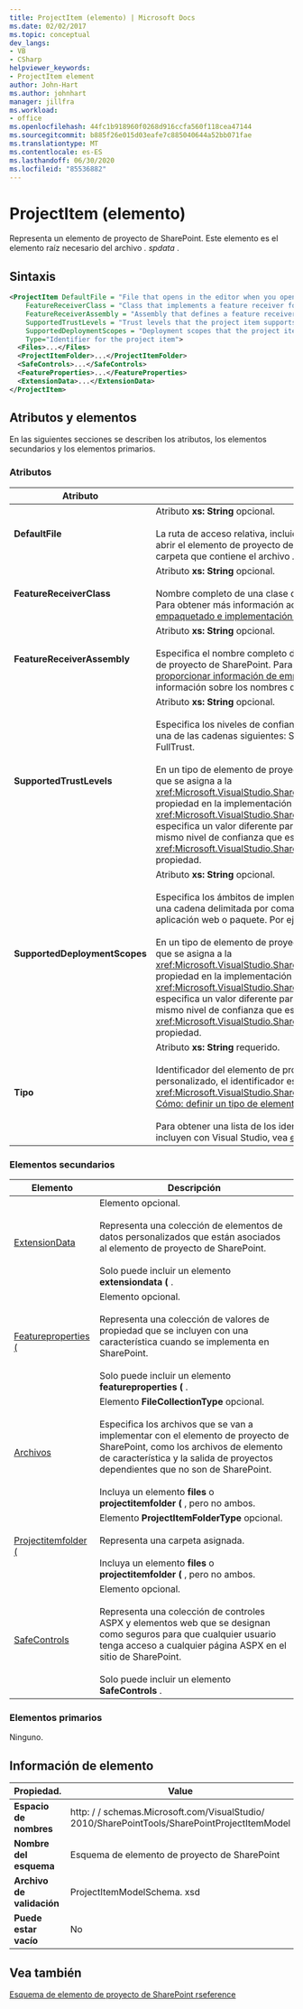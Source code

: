 ```yaml
---
title: ProjectItem (elemento) | Microsoft Docs
ms.date: 02/02/2017
ms.topic: conceptual
dev_langs:
- VB
- CSharp
helpviewer_keywords:
- ProjectItem element
author: John-Hart
ms.author: johnhart
manager: jillfra
ms.workload:
- office
ms.openlocfilehash: 44fc1b918960f0268d916ccfa560f118cea47144
ms.sourcegitcommit: b885f26e015d03eafe7c885040644a52bb071fae
ms.translationtype: MT
ms.contentlocale: es-ES
ms.lasthandoff: 06/30/2020
ms.locfileid: "85536882"
---
```

# <a name="projectitem-element"></a>ProjectItem (elemento)
  Representa un elemento de proyecto de SharePoint. Este elemento es el elemento raíz necesario del archivo *. spdata* .

## <a name="syntax"></a>Sintaxis

```xml
<ProjectItem DefaultFile = "File that opens in the editor when you open the project item"
    FeatureReceiverClass = "Class that implements a feature receiver for the project item"
    FeatureReceiverAssembly = "Assembly that defines a feature receiver for the project item"
    SupportedTrustLevels = "Trust levels that the project item supports"
    SupportedDeploymentScopes = "Deployment scopes that the project item supports"
    Type="Identifier for the project item">
  <Files>...</Files>
  <ProjectItemFolder>...</ProjectItemFolder>
  <SafeControls>...</SafeControls>
  <FeatureProperties>...</FeatureProperties>
  <ExtensionData>...</ExtensionData>
</ProjectItem>
```

## <a name="attributes-and-elements"></a>Atributos y elementos
 En las siguientes secciones se describen los atributos, los elementos secundarios y los elementos primarios.

### <a name="attributes"></a>Atributos

|Atributo|Descripción|
|---------------|-----------------|
|**DefaultFile**|Atributo **xs: String** opcional.<br /><br /> La ruta de acceso relativa, incluido el nombre de archivo, del archivo que se abre en el editor de Visual Studio al abrir el elemento de proyecto de SharePoint en **Explorador de soluciones**. La ruta de acceso es relativa a la carpeta que contiene el archivo *. spdata* .|
|**FeatureReceiverClass**|Atributo **xs: String** opcional.<br /><br /> Nombre completo de una clase de receptor de características para este elemento de proyecto de SharePoint. Para obtener más información acerca de los receptores de características, vea [proporcionar información de empaquetado e implementación en los elementos de proyecto](../sharepoint/providing-packaging-and-deployment-information-in-project-items.md).|
|**FeatureReceiverAssembly**|Atributo **xs: String** opcional.<br /><br /> Especifica el nombre completo de un ensamblado que define un receptor de características para este elemento de proyecto de SharePoint. Para obtener más información acerca de los receptores de características, vea [proporcionar información de empaquetado e implementación en los elementos de proyecto](../sharepoint/providing-packaging-and-deployment-information-in-project-items.md). Para obtener más información sobre los nombres de ensamblado completos, vea [nombres de ensamblados](/dotnet/framework/app-domains/assembly-names).|
|**SupportedTrustLevels**|Atributo **xs: String** opcional.<br /><br /> Especifica los niveles de confianza que admite este elemento de proyecto de SharePoint. Este valor puede ser una de las cadenas siguientes: Sandboxed, FullTrust o ALL. El valor All especifica tanto el espacio aislado como FullTrust.<br /><br /> En un tipo de elemento de proyecto de SharePoint personalizado, el valor de este atributo corresponde al valor que se asigna a la <xref:Microsoft.VisualStudio.SharePoint.ISharePointProjectItemTypeDefinition.SupportedTrustLevels%2A> propiedad en la implementación del <xref:Microsoft.VisualStudio.SharePoint.ISharePointProjectItemTypeProvider.InitializeType%2A> método. Si especifica un valor diferente para este atributo, Visual Studio sobrescribe el valor para que especifique el mismo nivel de confianza que especifique en la <xref:Microsoft.VisualStudio.SharePoint.ISharePointProjectItemTypeDefinition.SupportedTrustLevels%2A> propiedad.|
|**SupportedDeploymentScopes**|Atributo **xs: String** opcional.<br /><br /> Especifica los ámbitos de implementación que admite este elemento de proyecto de SharePoint. Este valor es una cadena delimitada por comas que consta de una o varias de las siguientes cadenas: granja, sitio, Web, aplicación web o paquete. Por ejemplo: `Web, Site`<br /><br /> En un tipo de elemento de proyecto de SharePoint personalizado, el valor de este atributo corresponde al valor que se asigna a la <xref:Microsoft.VisualStudio.SharePoint.ISharePointProjectItemTypeDefinition.SupportedDeploymentScopes%2A> propiedad en la implementación del <xref:Microsoft.VisualStudio.SharePoint.ISharePointProjectItemTypeProvider.InitializeType%2A> método. Si especifica un valor diferente para este atributo, Visual Studio sobrescribe el valor para que especifique el mismo nivel de confianza que especifique en la <xref:Microsoft.VisualStudio.SharePoint.ISharePointProjectItemTypeDefinition.SupportedDeploymentScopes%2A> propiedad.|
|**Tipo**|Atributo **xs: String** requerido.<br /><br /> Identificador del elemento de proyecto de SharePoint. En un tipo de elemento de proyecto de SharePoint personalizado, el identificador es la cadena que se pasa a <xref:Microsoft.VisualStudio.SharePoint.SharePointProjectItemTypeAttribute> . Para obtener más información, vea [Cómo: definir un tipo de elemento de proyecto de SharePoint](../sharepoint/how-to-define-a-sharepoint-project-item-type.md).<br /><br /> Para obtener una lista de los identificadores de los elementos de proyecto de SharePoint integrados que se incluyen con Visual Studio, vea [extender elementos de proyecto de SharePoint](../sharepoint/extending-sharepoint-project-items.md).|

### <a name="child-elements"></a>Elementos secundarios

|Elemento|Descripción|
|-------------|-----------------|
|[ExtensionData](../sharepoint/extensiondata-element.md)|Elemento opcional.<br /><br /> Representa una colección de elementos de datos personalizados que están asociados al elemento de proyecto de SharePoint.<br /><br /> Solo puede incluir un elemento **extensiondata (** .|
|[Featureproperties (](../sharepoint/featureproperties-element.md)|Elemento opcional.<br /><br /> Representa una colección de valores de propiedad que se incluyen con una característica cuando se implementa en SharePoint.<br /><br /> Solo puede incluir un elemento **featureproperties (** .|
|[Archivos](../sharepoint/files-element.md)|Elemento **FileCollectionType** opcional.<br /><br /> Especifica los archivos que se van a implementar con el elemento de proyecto de SharePoint, como los archivos de elemento de característica y la salida de proyectos dependientes que no son de SharePoint.<br /><br /> Incluya un elemento **files** o **projectitemfolder (** , pero no ambos.|
|[Projectitemfolder (](../sharepoint/projectitemfolder-element.md)|Elemento **ProjectItemFolderType** opcional.<br /><br /> Representa una carpeta asignada.<br /><br /> Incluya un elemento **files** o **projectitemfolder (** , pero no ambos.|
|[SafeControls](../sharepoint/safecontrols-element.md)|Elemento opcional.<br /><br /> Representa una colección de controles ASPX y elementos web que se designan como seguros para que cualquier usuario tenga acceso a cualquier página ASPX en el sitio de SharePoint.<br /><br /> Solo puede incluir un elemento **SafeControls** .|

### <a name="parent-elements"></a>Elementos primarios
 Ninguno.

## <a name="element-information"></a>Información de elemento

|Propiedad.|Value|
|-|-|
|**Espacio de nombres**|http: \/ \/ schemas.Microsoft.com/VisualStudio/<br>2010/SharePointTools/SharePointProjectItemModel|
|**Nombre del esquema**|Esquema de elemento de proyecto de SharePoint|
|**Archivo de validación**|ProjectItemModelSchema. xsd|
|**Puede estar vacío**|No|

## <a name="see-also"></a>Vea también
[Esquema de elemento de proyecto de SharePoint rseference](../sharepoint/sharepoint-project-item-schema-reference.md)
